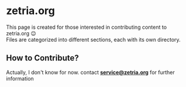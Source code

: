 # zetria.org

This page is created for those interested in contributing content to zetria.org 😉  
Files are categorized into different sections, each with its own directory.

## How to Contribute?

Actually, I don't know for now. contact **service@zetria.org** for further information

